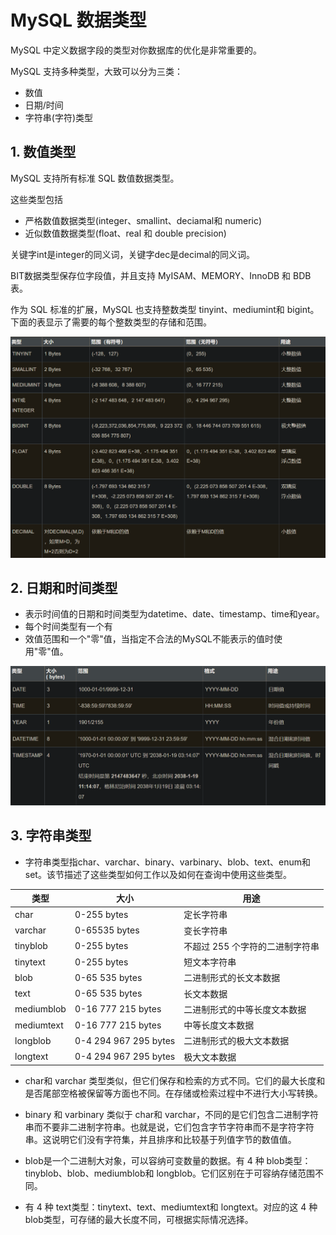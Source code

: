 # MySQL 数据类型
MySQL 中定义数据字段的类型对你数据库的优化是非常重要的。

MySQL 支持多种类型，大致可以分为三类：
- 数值
- 日期/时间
- 字符串(字符)类型

## 1. 数值类型

MySQL 支持所有标准 SQL 数值数据类型。

这些类型包括
- 严格数值数据类型(integer、smallint、deciamal和 numeric)
- 近似数值数据类型(float、real 和 double precision)

关键字int是integer的同义词，关键字dec是decimal的同义词。

BIT数据类型保存位字段值，并且支持 MyISAM、MEMORY、InnoDB 和 BDB表。

作为 SQL 标准的扩展，MySQL 也支持整数类型 tinyint、mediumint和 bigint。下面的表显示了需要的每个整数类型的存储和范围。

![Data-Types](imgs/Data-Types.png)

## 2. 日期和时间类型
- 表示时间值的日期和时间类型为datetime、date、timestamp、time和year。
- 每个时间类型有一个有
- 效值范围和一个"零"值，当指定不合法的MySQL不能表示的值时使用"零"值。

![Date-Types](imgs/Date-Types.png)

## 3. 字符串类型
- 字符串类型指char、varchar、binary、varbinary、blob、text、enum和set。该节描述了这些类型如何工作以及如何在查询中使用这些类型。

| 类型       | 大小                  | 用途                            |
| ---------- | --------------------- | ------------------------------- |
| char       | 0-255 bytes           | 定长字符串                      |
| varchar    | 0-65535 bytes         | 变长字符串                      |
| tinyblob   | 0-255 bytes           | 不超过 255 个字符的二进制字符串 |
| tinytext   | 0-255 bytes           | 短文本字符串                    |
| blob       | 0-65 535 bytes        | 二进制形式的长文本数据          |
| text       | 0-65 535 bytes        | 长文本数据                      |
| mediumblob | 0-16 777 215 bytes    | 二进制形式的中等长度文本数据    |
| mediumtext | 0-16 777 215 bytes    | 中等长度文本数据                |
| longblob   | 0-4 294 967 295 bytes | 二进制形式的极大文本数据        |
| longtext   | 0-4 294 967 295 bytes | 极大文本数据                    |



- char和 varchar 类型类似，但它们保存和检索的方式不同。它们的最大长度和是否尾部空格被保留等方面也不同。在存储或检索过程中不进行大小写转换。

- binary 和 varbinary 类似于 char和 varchar，不同的是它们包含二进制字符串而不要非二进制字符串。也就是说，它们包含字节字符串而不是字符字符串。这说明它们没有字符集，并且排序和比较基于列值字节的数值值。

- blob是一个二进制大对象，可以容纳可变数量的数据。有 4 种 blob类型：tinyblob、blob、mediumblob和 longblob。它们区别在于可容纳存储范围不同。

- 有 4 种 text类型：tinytext、text、mediumtext和 longtext。对应的这 4 种 blob类型，可存储的最大长度不同，可根据实际情况选择。